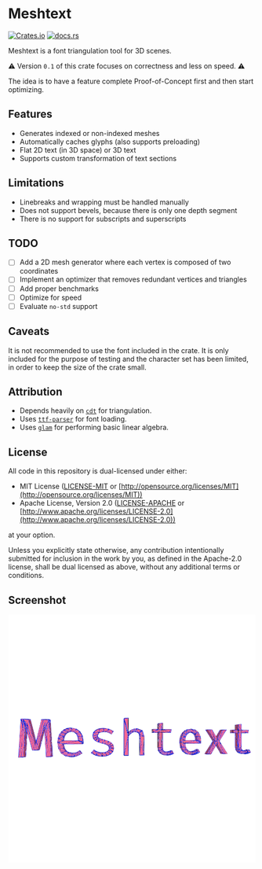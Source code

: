 # Meshtext
[![Crates.io](https://img.shields.io/crates/v/meshtext.svg)](https://crates.io/crates/meshtext) 
[![docs.rs](https://docs.rs/meshtext/badge.svg)](https://docs.rs/meshtext/)

Meshtext is a font triangulation tool for 3D scenes.

⚠️ Version `0.1` of this crate focuses on correctness and less on speed. ⚠️

The idea is to have a feature complete Proof-of-Concept first and then start optimizing.

## Features
* Generates indexed or non-indexed meshes
* Automatically caches glyphs (also supports preloading)
* Flat 2D text (in 3D space) or 3D text
* Supports custom transformation of text sections

## Limitations
* Linebreaks and wrapping must be handled manually
* Does not support bevels, because there is only one depth segment
* There is no support for subscripts and superscripts

## TODO
- [ ] Add a 2D mesh generator where each vertex is composed of two coordinates
- [ ] Implement an optimizer that removes redundant vertices and triangles
- [ ] Add proper benchmarks
- [ ] Optimize for speed
- [ ] Evaluate `no-std` support

## Caveats
It is not recommended to use the font included in the crate. It is only included for the purpose of testing and the character set has been limited, in order to keep the size of the crate small.

## Attribution
- Depends heavily on [`cdt`](https://crates.io/crates/cdt) for triangulation.
- Uses [`ttf-parser`](https://crates.io/crates/ttf-parser) for font loading.
- Uses [`glam`](https://crates.io/crates/glam) for performing basic linear algebra.

## License

All code in this repository is dual-licensed under either:

* MIT License ([LICENSE-MIT](docs/LICENSE-MIT) or [http://opensource.org/licenses/MIT](http://opensource.org/licenses/MIT))
* Apache License, Version 2.0 ([LICENSE-APACHE](docs/LICENSE-APACHE) or [http://www.apache.org/licenses/LICENSE-2.0](http://www.apache.org/licenses/LICENSE-2.0))

at your option.

Unless you explicitly state otherwise, any contribution intentionally submitted
for inclusion in the work by you, as defined in the Apache-2.0 license, shall be dual licensed as above, without any
additional terms or conditions.

## Screenshot

![Meshtext Logo](logo.png "Screenshot")